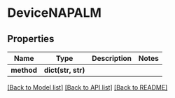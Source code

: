 # DeviceNAPALM

## Properties
Name | Type | Description | Notes
------------ | ------------- | ------------- | -------------
**method** | **dict(str, str)** |  | 

[[Back to Model list]](../README.md#documentation-for-models) [[Back to API list]](../README.md#documentation-for-api-endpoints) [[Back to README]](../README.md)


